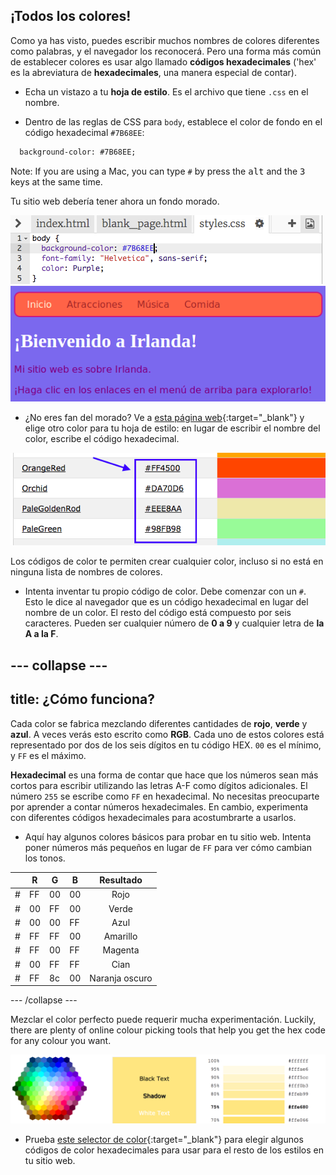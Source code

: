 ## ¡Todos los colores!

Como ya has visto, puedes escribir muchos nombres de colores diferentes como palabras, y el navegador los reconocerá. Pero una forma más común de establecer colores es usar algo llamado **códigos hexadecimales** ('hex' es la abreviatura de **hexadecimales**, una manera especial de contar).

+ Echa un vistazo a tu **hoja de estilo**. Es el archivo que tiene `.css` en el nombre.

+ Dentro de las reglas de CSS para `body`, establece el color de fondo en el código hexadecimal `#7B68EE`:

```html
  background-color: #7B68EE;
```

Note: If you are using a Mac, you can type `#` by press the <kbd>alt</kbd> and the <kbd>3</kbd> keys at the same time.

Tu sitio web debería tener ahora un fondo morado.

![](images/HexColourFirst.png) ![](images/HexColourFirstResult.png)

+ ¿No eres fan del morado? Ve a [esta página web](http://dojo.soy/html2-colors){:target="_blank"} y elige otro color para tu hoja de estilo: en lugar de escribir el nombre del color, escribe el código hexadecimal. 

![](images/ColorNamesHex.png)

Los códigos de color te permiten crear cualquier color, incluso si no está en ninguna lista de nombres de colores.

+ Intenta inventar tu propio código de color. Debe comenzar con un `#`. Esto le dice al navegador que es un código hexadecimal en lugar del nombre de un color. El resto del código está compuesto por seis caracteres. Pueden ser cualquier número de **0 a 9** y cualquier letra de **la A a la F**.

## \--- collapse \---

## title: ¿Cómo funciona?

Cada color se fabrica mezclando diferentes cantidades de **rojo**, **verde** y **azul**. A veces verás esto escrito como **RGB**. Cada uno de estos colores está representado por dos de los seis dígitos en tu código HEX. `00` es el mínimo, y `FF` es el máximo.

**Hexadecimal** es una forma de contar que hace que los números sean más cortos para escribir utilizando las letras A-F como dígitos adicionales. El número `255` se escribe como `FF` en hexadecimal. No necesitas preocuparte por aprender a contar números hexadecimales. En cambio, experimenta con diferentes códigos hexadecimales para acostumbrarte a usarlos.

+ Aquí hay algunos colores básicos para probar en tu sitio web. Intenta poner números más pequeños en lugar de `FF` para ver cómo cambian los tonos.

|      | R  | G  | B  |   Resultado    |
| ---- | -- | -- | -- |:--------------:|
| \# | FF | 00 | 00 |      Rojo      |
| \# | 00 | FF | 00 |     Verde      |
| \# | 00 | 00 | FF |      Azul      |
| \# | FF | FF | 00 |    Amarillo    |
| \# | FF | 00 | FF |    Magenta     |
| \# | 00 | FF | FF |      Cian      |
| \# | FF | 8c | 00 | Naranja oscuro |

\--- /collapse \---

Mezclar el color perfecto puede requerir mucha experimentación. Luckily, there are plenty of online colour picking tools that help you get the hex code for any colour you want.

![](images/W3ColorPicker.png)

+ Prueba [este selector de color](http://dojo.soy/html2-color-picker){:target="_blank"} para elegir algunos códigos de color hexadecimales para usar para el resto de los estilos en tu sitio web.